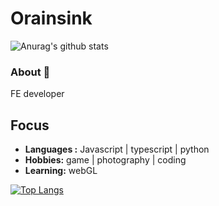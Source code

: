 # Orainsink

![Anurag's github stats](https://github-readme-stats.vercel.app/api?username=Orainsink&show_icons=true)

### About 👋

FE developer
    
## Focus
-  **Languages :** Javascript | typescript | python
-  **Hobbies:** game | photography | coding
-  **Learning:** webGL



[![Top Langs](https://github-readme-stats.vercel.app/api/top-langs/?username=Orainsink&layout=compact)](https://github.com/anuraghazra/github-readme-stats)

